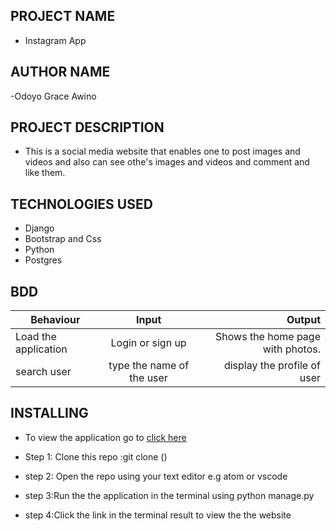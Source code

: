 ## PROJECT NAME

- Instagram App

## AUTHOR NAME

-Odoyo Grace Awino

## PROJECT DESCRIPTION


- This is a social media website that enables one to post images and videos and also can see othe's images and videos and comment and like them.



## TECHNOLOGIES USED

- Django
- Bootstrap and Css
- Python 
- Postgres


## BDD
 
| Behaviour                   | Input                  | Output                                             |
| ------------------------    |:----------------------:| --------------------------------------------------:|
| Load the application        | Login or sign up       | Shows the home page with photos.                   |
|search user                  | type the name of the user |display the profile of user|


## INSTALLING

- To view the application go to [click here]()
- Step 1: Clone this repo :git clone ()

- step 2: Open the repo using your text editor e.g atom or vscode

- step 3:Run the the application in  the terminal using python manage.py

- step 4:Click the link in the terminal result to view the the website

